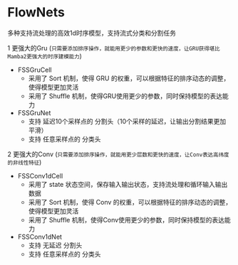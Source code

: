 # FlowNets
 多种支持流处理的高效1d时序模型，支持流式分类和分割任务

1 更强大的Gru (`只需要添加排序操作，就能用更少的参数和更快的速度，让GRU获得堪比Mamba2更强大的时序建模能力`)
- FSSGruCell 
    - 采用了 Sort 机制，使得 GRU 的权重，可以根据特征的排序动态的调整，使得模型更加灵活
    - 采用了 Shuffle 机制，使得GRU使用更少的参数，同时保持模型的表达能力
- FSSGruNet
    - 支持 延迟10个采样点的 分割头（10个采样的延迟，让输出分割结果更加平滑）
    - 支持 任意采样点的 分类头


2 更强大的Conv (`只需要添加排序操作，就能用更少层数和更快的速度，让Conv表达高纬度的非线性特征`)
- FSSConv1dCell
    - 采用了 state 状态空间，保存输入输出状态，支持流处理和循环输入输出数据
    - 采用了 Sort 机制，使得 Conv 的权重，可以根据特征的排序动态的调整，使得模型更加灵活
    - 采用了 Shuffle 机制，使得Conv使用更少的参数，同时保持模型的表达能力
- FSSConv1dNet
    - 支持 无延迟 分割头
    - 支持 任意采样点的 分类头





